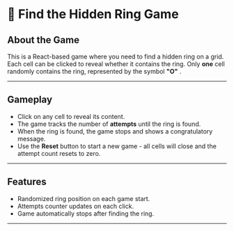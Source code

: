# 🎯 Find the Hidden Ring Game

##  About the Game

This is a React-based game where you need to find a hidden ring on a grid.  
Each cell can be clicked to reveal whether it contains the ring. 
Only **one** cell randomly contains the ring, represented by the symbol **"O"** .

---

##  Gameplay

- Click on any cell to reveal its content.
- The game tracks the number of **attempts** until the ring is found.
- When the ring is found, the game stops and shows a congratulatory message.
- Use the **Reset** button to start a new game - all cells will close and the attempt count resets to zero.

---

##  Features

- Randomized ring position on each game start.
- Attempts counter updates on each click.
- Game automatically stops after finding the ring.

---
